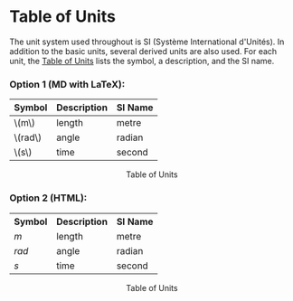 # Table of Units

The unit system used throughout is SI (Système International d'Unités). In addition to the basic units, several derived units are also used. For each unit, the [Table of Units]() lists the symbol, a description, and the SI name.

### Option 1 (MD with LaTeX):

|**Symbol**|**Description**|**SI Name**|
|----------|---------------|-----------|
|\\(m\\)   |length         |metre      |
|\\(rad\\) |angle          |radian     |
|\\(s\\)   |time           |second     |

<p align="center">Table of Units</p>

### Option 2 (HTML):

<div id="Table:ToU">
    <table class="table">
        <tr>
            <th>Symbol</th>
            <th>Description</th>
            <th>SI Name</th>
        </tr>
        <tr>
            <td><em>m</em></td>
            <td>length</td>
            <td>metre</td>
        </tr>
        <tr>
            <td><em>rad</em></td>
            <td>angle</td>
            <td>radian</td>
        </tr>
        <tr>
            <td><em>s</em></td>
            <td>time</td>
            <td>second</td>
        </tr>
    </table>
    <p align="center">Table of Units</p>
</div>
